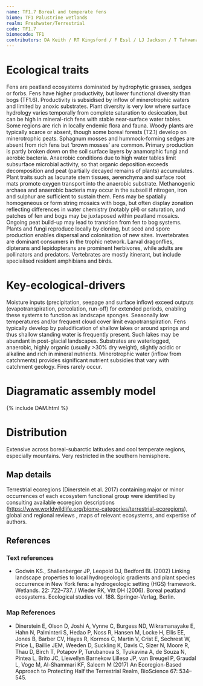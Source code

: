```yaml
---
name: TF1.7 Boreal and temperate fens
biome: TF1 Palustrine wetlands
realm: Freshwater/Terrestrial
code: TF1.7
biomecode: TF1
contributors: DA Keith / RT Kingsford / F Essl / LJ Jackson / T Tahvanainen
---
```


# Ecological traits

Fens are peatland ecosystems dominated by hydrophytic grasses, sedges or forbs. Fens have higher productivity, but lower functional diversity than bogs (TF1.6). Productivity is subsidised by inflow of minerotrophic waters and limited by anoxic substrates. Plant diversity is very low where surface hydrology varies temporally from complete saturation to desiccation, but can be high in mineral-rich fens with stable near-surface water tables. Some regions are rich in locally endemic flora and fauna. Woody plants are typically scarce or absent, though some boreal forests (T2.1) develop on minerotrophic peats. Sphagnum mosses and hummock-forming sedges are absent from rich fens but ‘brown mosses’ are common. Primary production is partly broken down on the soil surface layers by anamorphic fungi and aerobic bacteria. Anaerobic conditions due to high water tables limit subsurface microbial activity, so that organic deposition exceeds decomposition and peat (partially decayed remains of plants) accumulates. Plant traits such as lacunate stem tissues, aerenchyma and surface root mats promote oxygen transport into the anaerobic substrate. Methanogenic archaea and anaerobic bacteria may occur in the subsoil if nitrogen, iron and sulphur are sufficient to sustain them. Fens may be spatially homogeneous or form string mosaics with bogs, but often display zonation reflecting differences in water chemistry (notably pH) or saturation, and patches of fen and bogs may be juxtaposed within peatland mosaics. Ongoing peat build-up may lead to transition from fen to bog systems. Plants and fungi reproduce locally by cloning, but seed and spore production enables dispersal and colonisation of new sites. Invertebrates are dominant consumers in the trophic network. Larval dragonflies, dipterans and lepidopterans are prominent herbivores, while adults are pollinators and predators. Vertebrates are mostly itinerant, but include specialised resident amphibians and birds.

# Key-ecological-drivers

Moisture inputs (precipitation, seepage and surface inflow) exceed outputs (evapotranspiration, percolation, run-off) for extended periods, enabling these systems to function as landscape sponges. Seasonally low temperatures and/or frequent cloud cover limit evapotranspiration. Fens typically develop by paludification of shallow lakes or around springs and thus shallow standing water is frequently present. Such lakes may be abundant in post-glacial landscapes. Substrates are waterlogged, anaerobic, highly organic (usually >30% dry weight), slightly acidic or alkaline and rich in mineral nutrients. Minerotrophic water (inflow from catchments) provides significant nutrient subsidies that vary with catchment geology. Fires rarely occur.

# Diagramatic assembly model

{% include DAM.html %}

# Distribution

Extensive across boreal-subarctic latitudes and cool temperate regions, especially mountains. Very restricted in the southern hemisphere.

## Map details

Terrestrial ecoregions (Dinerstein et al. 2017) containing major or minor occurrences of each ecosystem functional group were identified by consulting available ecoregion descriptions (https://www.worldwildlife.org/biome-categories/terrestrial-ecoregions),  global and regional reviews , maps of relevant ecosystems, and expertise of authors.

## References
### Text references
* Godwin KS., Shallenberger JP, Leopold DJ, Bedford BL (2002) Linking landscape properties to local hydrogeologic gradients and plant species occurrence in New York fens: a hydrogeologic setting (HGS) framework. Wetlands. 22: 722–737. / Wieder RK, Vitt DH (2006). Boreal peatland ecosystems. Ecological studies vol. 188. Springer-Verlag, Berlin.
### Map References
* Dinerstein E, Olson D, Joshi A, Vynne C, Burgess ND, Wikramanayake E, Hahn N, Palminteri S, Hedao P, Noss R, Hansen M, Locke H, Ellis EE, Jones B, Barber CV, Hayes R, Kormos C, Martin V, Crist E, Sechrest W, Price L, Baillie JEM, Weeden D, Suckling K, Davis C, Sizer N, Moore R, Thau D, Birch T, Potapov P, Turubanova S, Tyukavina A, de Souza N, Pintea L, Brito JC, Llewellyn Barnekow Lillesø JP, van Breugel P, Graudal L, Voge M, Al-Shammari KF, Saleem M (2017) An Ecoregion-Based Approach to Protecting Half the Terrestrial Realm, BioScience 67: 534–545.
